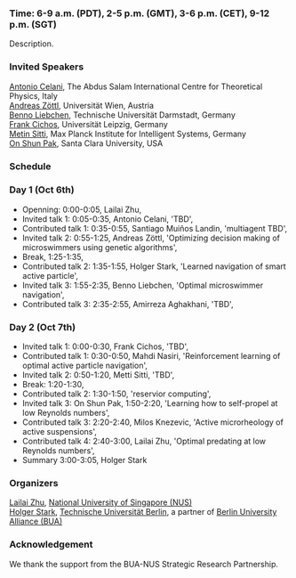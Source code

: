 

### Time: 6-9 a.m. (PDT), 2-5 p.m. (GMT), 3-6 p.m. (CET), 9-12 p.m. (SGT)


Description.

### Invited Speakers

[Antonio Celani](https://www.ictp.it/phonebook/person?id=2439), The Abdus Salam International Centre for Theoretical Physics, Italy<br>
[Andreas Zöttl](https://scholar.google.co.uk/citations?user=CYRGC9AAAAAJ&hl=en), Universität Wien, Austria<br>
[Benno Liebchen](https://www.physik.tu-darmstadt.de/fbphysik/professoren/mitarbeiterdetails_de_en_professoren_67200.en.jsp), Technische Universität Darmstadt, Germany<br>
[Frank Cichos](https://home.uni-leipzig.de/~physik/sites/mona/), Universität Leipzig, Germany<br>
[Metin Sitti](https://www.is.mpg.de/~sitti), Max Planck Institute for Intelligent Systems, Germany<br>
[On Shun Pak](https://www.scu.edu/engineering/faculty/pak-on-shun/), Santa Clara University, USA
### Schedule

### Day 1 (Oct 6th)
- Openning: 0:00-0:05, Lailai Zhu, <br>
- Invited talk 1: 0:05-0:35, Antonio Celani, 'TBD', <br>
- Contributed talk 1: 0:35-0:55, Santiago Muiños Landin, 'multiagent TBD', <br>
- Invited talk 2: 0:55-1:25, Andreas Zöttl, 'Optimizing decision making of microswimmers using genetic algorithms', <br>
- Break, 1:25-1:35, <br>
- Contributed talk 2: 1:35-1:55, Holger Stark, 'Learned navigation of smart active particle', <br>
- Invited talk 3: 1:55-2:35, Benno Liebchen, 'Optimal microswimmer navigation', <br>
- Contributed talk 3: 2:35-2:55, Amirreza Aghakhani, 'TBD', <br>

### Day 2 (Oct 7th)
- Invited talk 1: 0:00-0:30, Frank Cichos, 'TBD', <br>
- Contributed talk 1: 0:30-0:50, Mahdi Nasiri, 'Reinforcement learning of optimal active particle navigation', <br>
- Invited talk 2: 0:50-1:20, Metti Sitti, 'TBD', <br>
- Break: 1:20-1:30, <br>
- Contributed talk 2: 1:30-1:50, 'reservior computing', <br>
- Invited talk 3: On Shun Pak, 1:50-2:20, 'Learning how to self-propel at low Reynolds numbers', <br>
- Contributed talk 3: 2:20-2:40, Milos Knezevic, 'Active microrheology of active suspensions', <br>
- Contributed talk 4: 2:40-3:00, Lailai Zhu, 'Optimal predating at low Reynolds numbers', <br> 
- Summary 3:00-3:05, Holger Stark



### Organizers

[Lailai Zhu](http://lailaiflow.com), [National University of Singapore (NUS)](https://www.nus.edu.sg)<br>
[Holger Stark](https://www.itp.tu-berlin.de/stark/ag_stark/members/prof_dr_holger_stark/), [Technische Universität Berlin](https://www.tu.berlin/en/), a partner of [Berlin University Alliance (BUA)](https://www.berlin-university-alliance.de/en/index.html)

### Acknowledgement
We thank the support from the BUA-NUS Strategic Research Partnership.
